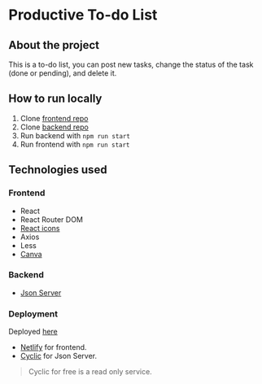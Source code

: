 # Productive To-do List

## About the project
This is a to-do list, you can post new tasks, change the status of the task (done or pending), and delete it. 

## How to run locally
1. Clone [frontend repo](https://github.com/juliacucu/todolist)
2. Clone [backend repo](https://github.com/juliacucu/tasks-backend) 
3. Run backend with `npm run start`
4. Run frontend with `npm run start`

## Technologies used

### Frontend
- React
- React Router DOM
- [React icons](https://react-icons.github.io/react-icons/icons?name=fa)
- Axios
- Less
- [Canva](https://www.canva.com/)

### Backend
- [Json Server](https://www.npmjs.com/package/json-server)

### Deployment
Deployed [here](https://master--dainty-dragon-89960d.netlify.app/)

- [Netlify](https://www.netlify.com/) for frontend.
- [Cyclic](https://www.cyclic.sh/) for Json Server.

> Cyclic for free is a read only service.